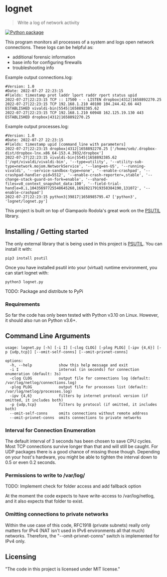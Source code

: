 # lognet
> Write a log of network activity

[![Python package](https://github.com/iocseb/lognet/actions/workflows/python-package.yml/badge.svg)](https://github.com/iocseb/lognet/actions/workflows/python-package.yml)

This program monitors all processes of a system and logs open network connections. These logs can be helpful as:
- additional forensic information
- base info for configuring firewalls
- troubleshooting info

Example output connections.log:
```commandline
#Version: 1.0
#Date: 2022-07-27 22:23:15
#Fields: timestamp prot laddr lport raddr rport status upid
2022-07-27|22:23:15 TCP :: 17500 - - LISTEN dropbox|4312|1658892270.25
2022-07-27|22:23:15 TCP 192.168.1.210 40100 104.244.42.66 443 ESTABLISHED vivaldi-bin|5545|1658892385.62
2022-07-27|22:23:15 TCP 192.168.1.210 60948 162.125.19.130 443 ESTABLISHED dropbox|4312|1658892270.25
```

Example output processes.log:
```commandline
#Version: 1.0
#Date: 2022-07-27 22:23:15
#Fields: timestamp upid [command_line with parameters]
2022-07-27|22:23:15 dropbox|4312|1658892270.25 ['/home/seb/.dropbox-dist/dropbox-lnx.x86_64-153.4.3932/dropbox']
2022-07-27|22:23:15 vivaldi-bin|5545|1658892385.62 ['/opt/vivaldi/vivaldi-bin', '--type=utility', '--utility-sub-type=network.mojom.NetworkService', '--lang=en-US', '--running-vivaldi', '--service-sandbox-type=none', '--enable-crashpad', '--crashpad-handler-pid=5512', '--enable-crash-reporter=,stable', '--change-stack-guard-on-fork=enable', '--shared-files=v8_context_snapshot_data:100', '--field-trial-handle=0,i,10435697725548645268,16928217919358384190,131072', '--enable-crashpad']
2022-07-27|22:23:15 python3|39817|1658985795.47 ['python3', 'lognet/lognet.py']
```

This project is built on top of Giampaolo Rodola's great work on the [PSUTIL](https://github.com/giampaolo/psutil) library.

## Installing / Getting started
The only external library that is being used in this project is [PSUTIL](https://github.com/giampaolo/psutil). You can install it with:
```commandline
pip3 install psutil
```
Once you have installed psutil into your (virtual) runtime environment, you can start lognet with:
```commandline
python3 lognet.py
```

TODO: Package and distribute to PyPi

### Requirements
So far the code has only been tested with Python v3.10 on Linux. However, it should also run on Python v3.6+.

## Command Line Arguments
```commandline
usage: lognet.py [-h] [-i I] [-clog CLOG] [-plog PLOG] [-ipv {4,6}] [-p {udp,tcp}] [--omit-self-conns] [--omit-privnet-conns]

options:
  -h, --help            show this help message and exit
  -i I                  interval (in seconds) for connection enumeration (default: 3s)
  -clog CLOG            output file for connections log (default: /var/log/netlog/connections.log)
  -plog PLOG            output file for processes list (default: /var/log/netlog/processes.log)
  -ipv {4,6}            filters by internet protocol version (if omitted, it includes both)
  -p {udp,tcp}          filters by protocol (if omitted, it includes both)
  --omit-self-conns     omits connections without remote address
  --omit-privnet-conns  omits connections to private networks 
```

### Interval for Connection Enumeration
The default interval of 3 seconds has been chosen to save CPU cycles. Most TCP connections survive longer than that and will still be caught. For UDP packages there is a good chance of missing those though. Depending on your host's hardware, you might be able to tighten the interval down to 0.5 or even 0.2 seconds.

### Permissions to write to /var/log/
TODO: Implement check for folder access and add fallback option

At the moment the code expects to have write-access to /var/log/netlog, and it also expects that folder to exist.

### Omitting connections to private networks
Within the use case of this code, RFC1918 (private subnets) really only matters for IPv4 (NAT isn't used in IPv6 environments all that much) networks. Therefore, the "--omit-privnet-conns" switch is implemented for IPv4 only. 

## Licensing
"The code in this project is licensed under MIT license."
